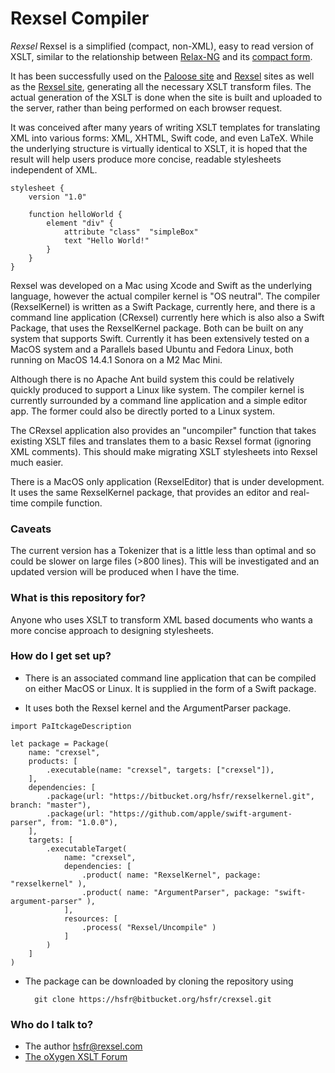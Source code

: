 # Rexsel Compiler #

*Rexsel* Rexsel is a simplified (compact, non-XML), easy to read version of XSLT,
similar to the relationship between [Relax-NG](https://relaxng.org/) and
its [compact form](https://relaxng.org/compact-20021121.html).

It has been successfully used on the [Paloose site](https://www.paloose.org)
and [Rexsel](https://www.rexsel.com/) sites as well as the [Rexsel site](https://www.rexsel.org), 
generating all the necessary XSLT transform files.
The actual generation of the XSLT is done when the site is built and uploaded to the server,
rather than being performed on each browser request.

It was conceived after many years of writing XSLT templates for translating XML 
into various forms: XML, XHTML, Swift code, and even LaTeX. While the underlying 
structure is virtually identical to XSLT, it is hoped that the result will help 
users produce more concise, readable stylesheets independent of XML.

```
stylesheet {
    version "1.0"
 
    function helloWorld {
        element "div" {
            attribute "class"  "simpleBox"
            text "Hello World!"
        }
    }
}

```

Rexsel was developed on a Mac using Xcode and Swift as the underlying language, however
the actual compiler kernel is "OS neutral". The compiler (RexselKernel) is written as a
Swift Package, currently here, and there is a command line application (CRexsel) 
currently here which is also also a Swift Package, that uses the RexselKernel package. 
Both can be built on any system that supports Swift. Currently it has been extensively
tested on a MacOS system and a Parallels based Ubuntu and Fedora Linux, both
  running on MacOS 14.4.1 Sonora on a M2 Mac Mini.


Although there is no Apache Ant build system this could be
relatively quickly produced to support a Linux like system.
The compiler kernel is currently surrounded by 
a command line application and a simple editor app. The former
could also be directly ported to a Linux system. 

The CRexsel application also provides an "uncompiler" function that takes existing XSLT
files and translates them to a basic Rexsel format (ignoring XML comments). This should
make migrating XSLT stylesheets into Rexsel much easier.

There is a MacOS only application (RexselEditor) that is under development. It uses 
the same RexselKernel package, that provides an editor and real-time compile function.

### Caveats ###

The current version has a Tokenizer that is a little less than optimal and so
could be slower on large files (>800 lines). This will be investigated and
an updated version will be produced when I have the time.

### What is this repository for? ###

Anyone who uses XSLT to transform XML based documents who
wants a more concise approach to designing stylesheets.

### How do I get set up? ###

* There is an associated command line application that can be compiled on either MacOS or Linux.
It is supplied in the form of a Swift package.

* It uses both the Rexsel kernel and the ArgumentParser
package.

```
import PaItckageDescription

let package = Package(
    name: "crexsel",
    products: [
        .executable(name: "crexsel", targets: ["crexsel"]),
    ],
    dependencies: [
        .package(url: "https://bitbucket.org/hsfr/rexselkernel.git", branch: "master"),
        .package(url: "https://github.com/apple/swift-argument-parser", from: "1.0.0"),
    ],
    targets: [
        .executableTarget(
            name: "crexsel",
            dependencies: [
                .product( name: "RexselKernel", package: "rexselkernel" ),
                .product( name: "ArgumentParser", package: "swift-argument-parser" ),
            ],
            resources: [
                .process( "Rexsel/Uncompile" )
            ]
        )
    ]
)
```
 
* The package can be downloaded by cloning the repository using

        git clone https://hsfr@bitbucket.org/hsfr/crexsel.git

### Who do I talk to? ###

* The author <hsfr@rexsel.com>
* [The oXygen XSLT Forum](https://www.oxygenxml.com/forum/xslt-and-fop/) 
